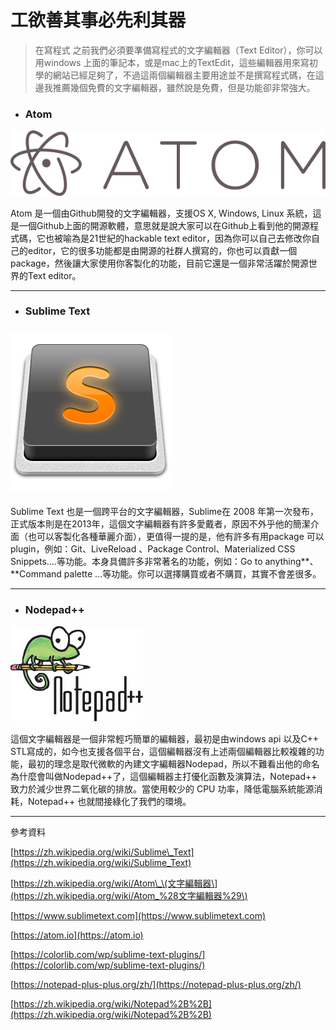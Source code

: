 # 工欲善其事必先利其器

> 在寫程式 之前我們必須要準備寫程式的文字編輯器（Text Editor），你可以用windows 上面的筆記本，或是mac上的TextEdit，這些編輯器用來寫初學的網站已經足夠了，不過這兩個編輯器主要用途並不是撰寫程式碼，在這邊我推薦幾個免費的文字編輯器，雖然說是免費，但是功能卻非常強大。

* ### Atom

![](/assets/Atom_icon.png)

Atom 是一個由Github開發的文字編輯器，支援OS X, Windows, Linux 系統，這是一個Github上面的開源軟體，意思就是說大家可以在Github上看到他的開源程式碼，它也被喻為是21世紀的hackable text editor，因為你可以自己去修改你自己的editor，它的很多功能都是由開源的社群人撰寫的，你也可以貢獻一個package，然後讓大家使用你客製化的功能，目前它還是一個非常活躍於開源世界的Text editor。

---

* ### Sublime Text

### ![](/assets/Sublime_Text_Logo.png)

Sublime Text 也是一個跨平台的文字編輯器，Sublime在 2008 年第一次發布，正式版本則是在2013年，這個文字編輯器有許多愛戴者，原因不外乎他的簡潔介面（也可以客製化各種華麗介面），更值得一提的是，他有許多有用package 可以plugin，例如：Git、LiveReload 、Package Control、Materialized CSS Snippets....等功能。本身具備許多非常著名的功能，例如：Go to anything**、**Command palette ...等功能。你可以選擇購買或者不購買，其實不會差很多。

---

* ### Nodepad++

![](/assets/Notepad++_Logo.png)

這個文字編輯器是一個非常輕巧簡單的編輯器，最初是由windows api 以及C++ STL寫成的，如今也支援各個平台，這個編輯器沒有上述兩個編輯器比較複雜的功能，最初的理念是取代微軟的內建文字編輯器Nodepad，所以不難看出他的命名為什麼會叫做Nodepad++了，這個編輯器主打優化函數及演算法，Notepad++ 致力於減少世界二氧化碳的排放。當使用較少的 CPU 功率，降低電腦系統能源消耗，Notepad++ 也就間接綠化了我們的環境。

---

參考資料

[https://zh.wikipedia.org/wiki/Sublime\_Text](https://zh.wikipedia.org/wiki/Sublime_Text)

[https://zh.wikipedia.org/wiki/Atom\_\(文字編輯器\](https://zh.wikipedia.org/wiki/Atom_%28文字編輯器%29\)

[https://www.sublimetext.com](https://www.sublimetext.com)

[https://atom.io](https://atom.io)

[https://colorlib.com/wp/sublime-text-plugins/](https://colorlib.com/wp/sublime-text-plugins/)

[https://notepad-plus-plus.org/zh/](https://notepad-plus-plus.org/zh/)

[https://zh.wikipedia.org/wiki/Notepad%2B%2B](https://zh.wikipedia.org/wiki/Notepad%2B%2B)


